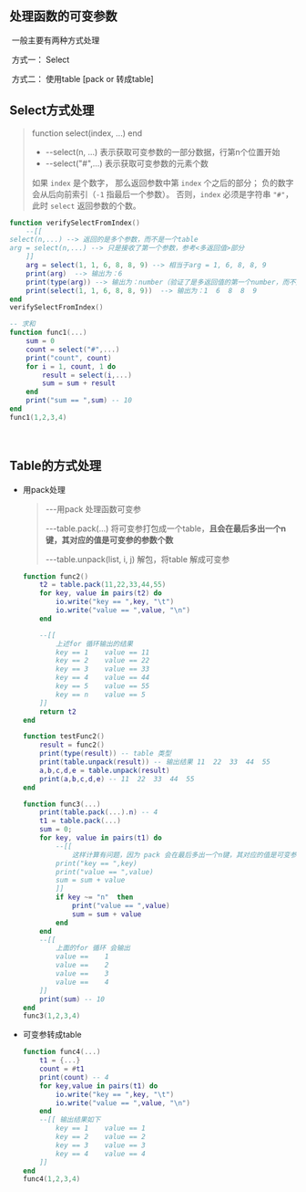 ## 处理函数的可变参数

​	一般主要有两种方式处理

​	方式一： Select

​	方式二： 使用table [pack or 转成table]

## Select方式处理

> function select(index, ...) end
>
> - --select(n, ...) 表示获取可变参数的一部分数据，行第n个位置开始
> - --select("#",...) 表示获取可变参数的元素个数
>
> 如果 `index` 是个数字， 那么返回参数中第 `index` 个之后的部分； 负的数字会从后向前索引（`-1` 指最后一个参数）。 否则，`index` 必须是字符串 `"#"`， 此时 `select` 返回参数的个数。

```lua
function verifySelectFromIndex()
​    --[[
select(n,...) --> 返回的是多个参数，而不是一个table
arg = select(n,...) --> 只是接收了第一个参数，参考<多返回值>部分
​    ]]
​    arg = select(1, 1, 6, 8, 8, 9) --> 相当于arg = 1, 6, 8, 8, 9
​    print(arg)  --> 输出为：6
​    print(type(arg)) --> 输出为：number（验证了是多返回值的第一个number，而不是打印arg第一个参数的类型table）
​    print(select(1, 1, 6, 8, 8, 9))  --> 输出为：1  6  8  8  9
end
verifySelectFromIndex()
```



```lua
-- 求和
function func1(...)
​    sum = 0
​    count = select("#",...)
​    print("count", count)
​    for i = 1, count, 1 do
​        result = select(i,...)
​        sum = sum + result
​    end
​    print("sum == ",sum) -- 10
end
func1(1,2,3,4)
```

​	

## Table的方式处理

- 用pack处理

  > ---用pack 处理函数可变参
  >
  > ---table.pack(...) 将可变参打包成一个table，**且会在最后多出一个n键，其对应的值是可变参的参数个数**
  >
  > ---table.unpack(list, i, j) 解包，将table 解成可变参

  ```lua
  function func2()
  ​    t2 = table.pack(11,22,33,44,55)
  ​    for key, value in pairs(t2) do
  ​        io.write("key == ",key, "\t")
  ​        io.write("value == ",value, "\n")
  ​    end
  
  ​    --[[
  ​        上述for 循环输出的结果
  ​        key == 1    value == 11
  ​        key == 2    value == 22
  ​        key == 3    value == 33
  ​        key == 4    value == 44
  ​        key == 5    value == 55
  ​        key == n    value == 5
  ​    ]]
  ​    return t2
  end
  
  function testFunc2()
  ​    result = func2()
  ​    print(type(result)) -- table 类型
  ​    print(table.unpack(result)) -- 输出结果 11  22  33  44  55
  ​    a,b,c,d,e = table.unpack(result)
  ​    print(a,b,c,d,e) -- 11  22  33  44  55
  end
  ```

  ```lua
  function func3(...)
  ​    print(table.pack(...).n) -- 4
  ​    t1 = table.pack(...)
  ​    sum = 0;
  ​    for key, value in pairs(t1) do
  ​        --[[
  ​            这样计算有问题，因为 pack 会在最后多出一个n键，其对应的值是可变参的参数个数
  ​        print("key == ",key)
  ​        print("value == ",value)
  ​        sum = sum + value
  ​        ]]
  ​        if key ~= "n"  then
  ​            print("value == ",value)
  ​            sum = sum + value
  ​        end
  ​    end
  ​    --[[
  ​        上面的for 循环 会输出
  ​        value ==    1
  ​        value ==    2
  ​        value ==    3
  ​        value ==    4
  ​    ]]
  ​    print(sum) -- 10
  end
  func3(1,2,3,4)
  ```

- 可变参转成table

  ```lua
  function func4(...)
  ​    t1 = {...}
  ​    count = #t1
  ​    print(count) -- 4
  ​    for key,value in pairs(t1) do
  ​        io.write("key == ",key, "\t")
  ​        io.write("value == ",value, "\n")
  ​    end
  ​    --[[ 输出结果如下
  ​        key == 1    value == 1
  ​        key == 2    value == 2
  ​        key == 3    value == 3
  ​        key == 4    value == 4
  ​    ]]
  end
  func4(1,2,3,4)
  ```

  